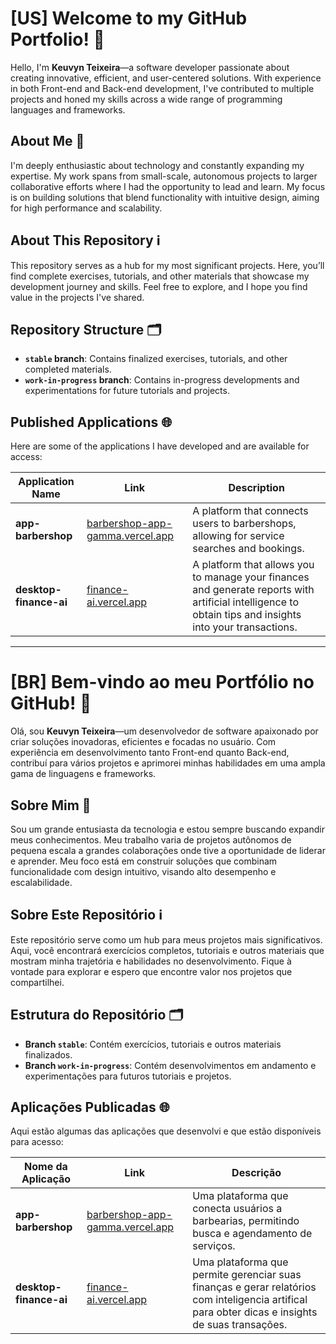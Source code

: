 # [US] Welcome to my GitHub Portfolio! 👋

Hello, I'm **Keuvyn Teixeira**—a software developer passionate about creating innovative, efficient, and user-centered solutions. With experience in both Front-end and Back-end development, I've contributed to multiple projects and honed my skills across a wide range of programming languages and frameworks.

## About Me 🚀

I'm deeply enthusiastic about technology and constantly expanding my expertise. My work spans from small-scale, autonomous projects to larger collaborative efforts where I had the opportunity to lead and learn. My focus is on building solutions that blend functionality with intuitive design, aiming for high performance and scalability.

## About This Repository ℹ️

This repository serves as a hub for my most significant projects. Here, you’ll find complete exercises, tutorials, and other materials that showcase my development journey and skills. Feel free to explore, and I hope you find value in the projects I've shared.

## Repository Structure 🗂️

- **`stable` branch**: Contains finalized exercises, tutorials, and other completed materials.
- **`work-in-progress` branch**: Contains in-progress developments and experimentations for future tutorials and projects.

## Published Applications 🌐

Here are some of the applications I have developed and are available for access:

| Application Name       | Link                                                                                       | Description                                                                                                                                              |
| ---------------------- | ------------------------------------------------------------------------------------------ | -------------------------------------------------------------------------------------------------------------------------------------------------------- |
| **app-barbershop**     | [barbershop-app-gamma.vercel.app](https://barbershop-app-gamma.vercel.app/)                | A platform that connects users to barbershops, allowing for service searches and bookings.                                                               |
| **desktop-finance-ai** | [finance-ai.vercel.app](https://portfolio-53przr4s2-keuvyn-teixeiras-projects.vercel.app/) | A platform that allows you to manage your finances and generate reports with artificial intelligence to obtain tips and insights into your transactions. |

---

# [BR] Bem-vindo ao meu Portfólio no GitHub! 👋

Olá, sou **Keuvyn Teixeira**—um desenvolvedor de software apaixonado por criar soluções inovadoras, eficientes e focadas no usuário. Com experiência em desenvolvimento tanto Front-end quanto Back-end, contribuí para vários projetos e aprimorei minhas habilidades em uma ampla gama de linguagens e frameworks.

## Sobre Mim 🚀

Sou um grande entusiasta da tecnologia e estou sempre buscando expandir meus conhecimentos. Meu trabalho varia de projetos autônomos de pequena escala a grandes colaborações onde tive a oportunidade de liderar e aprender. Meu foco está em construir soluções que combinam funcionalidade com design intuitivo, visando alto desempenho e escalabilidade.

## Sobre Este Repositório ℹ️

Este repositório serve como um hub para meus projetos mais significativos. Aqui, você encontrará exercícios completos, tutoriais e outros materiais que mostram minha trajetória e habilidades no desenvolvimento. Fique à vontade para explorar e espero que encontre valor nos projetos que compartilhei.

## Estrutura do Repositório 🗂️

- **Branch `stable`**: Contém exercícios, tutoriais e outros materiais finalizados.
- **Branch `work-in-progress`**: Contém desenvolvimentos em andamento e experimentações para futuros tutoriais e projetos.

## Aplicações Publicadas 🌐

Aqui estão algumas das aplicações que desenvolvi e que estão disponíveis para acesso:

| Nome da Aplicação      | Link                                                                                       | Descrição                                                                                                                                        |
| ---------------------- | ------------------------------------------------------------------------------------------ | ------------------------------------------------------------------------------------------------------------------------------------------------ |
| **app-barbershop**     | [barbershop-app-gamma.vercel.app](https://barbershop-app-gamma.vercel.app/)                | Uma plataforma que conecta usuários a barbearias, permitindo busca e agendamento de serviços.                                                    |
| **desktop-finance-ai** | [finance-ai.vercel.app](https://portfolio-53przr4s2-keuvyn-teixeiras-projects.vercel.app/) | Uma plataforma que permite gerenciar suas finanças e gerar relatórios com inteligencia artifical para obter dicas e insights de suas transações. |
